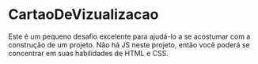 # CartaoDeVizualizacao
Este é um pequeno desafio excelente para ajudá-lo a se acostumar com a construção de um projeto. Não há JS neste projeto, então você poderá se concentrar em suas habilidades de HTML e CSS.

